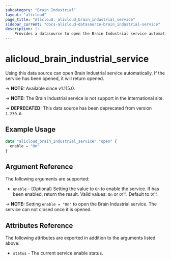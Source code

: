 ```yaml
---
subcategory: "Brain Industrial"
layout: "alicloud"
page_title: "Alicloud: alicloud_brain_industrial_service"
sidebar_current: "docs-alicloud-datasource-brain_industrial-service"
description: |-
    Provides a datasource to open the Brain Industrial service automatically.
---
```


# alicloud_brain_industrial_service

Using this data source can open Brain Industrial service automatically. If the service has been opened, it will return opened.

-> **NOTE:** Available since v1.115.0.

-> **NOTE:** The Brain Industrial service is not support in the international site.

-> **DEPRECATED:**  This data source has been deprecated from version `1.230.0`.

## Example Usage

```terraform
data "alicloud_brain_industrial_service" "open" {
  enable = "On"
}

```

## Argument Reference

The following arguments are supported:

* `enable` - (Optional) Setting the value to `On` to enable the service. If has been enabled, return the result. Valid values: `On` or `Off`. Default to `Off`.

-> **NOTE:** Setting `enable = "On"` to open the Brain Industrial service. The service can not closed once it is opened.

## Attributes Reference

The following attributes are exported in addition to the arguments listed above:

* `status` - The current service enable status. 
